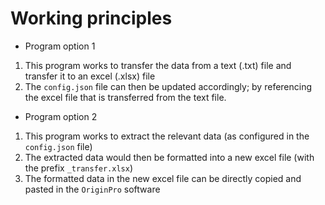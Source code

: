 # Working principles

- Program option 1

1. This program works to transfer the data from a text (.txt) file and transfer it to an excel (.xlsx) file
2. The `config.json` file can then be updated accordingly; by referencing the excel file that is transferred from the text file.

- Program option 2

1. This program works to extract the relevant data (as configured in the `config.json` file)
2. The extracted data would then be formatted into a new excel file (with the prefix `_transfer.xlsx`)
3. The formatted data in the new excel file can be directly copied and pasted in the `OriginPro` software

